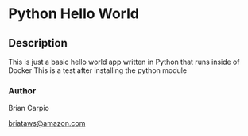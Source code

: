 # Python Hello World


## Description

This is just a basic hello world app written in Python that runs inside of Docker
This is a test after installing the python module

### Author
Brian Carpio

briataws@amazon.com

